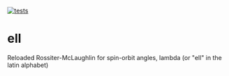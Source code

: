 [![tests](https://github.com/vedad/elle/actions/workflows/tests.yml/badge.svg)](https://github.com/vedad/ell/actions/workflows/tests.yml)

# ell
Reloaded Rossiter-McLaughlin for spin-orbit angles, lambda (or "ell" in the latin alphabet)
